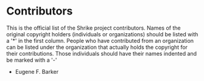 # Contributors

This is the official list of the Shrike project contributors.
Names of the original copyright holders (individuals or organizations)
should be listed with a '*' in the first column. People who have 
contributed from an organization can be listed under the organization
that actually holds the copyright for their contributions. Those
individuals should have their names indented and be marked with a '-'

* Eugene F. Barker
